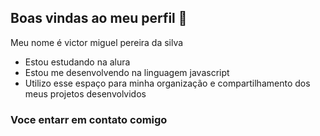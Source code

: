 ## Boas vindas ao meu perfil 👋

Meu nome é victor miguel pereira da silva

- Estou estudando na alura
- Estou me desenvolvendo na linguagem javascript
- Utilizo esse espaço para minha organização e compartilhamento dos meus projetos desenvolvidos

### Voce entarr em contato comigo 
